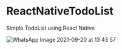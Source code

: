 # ReactNativeTodoList

Simple TodoList using React Native

![WhatsApp Image 2021-09-20 at 13 43 57](https://user-images.githubusercontent.com/72552640/133997499-9163e2a0-eca7-4fc3-b50e-261815d6dc4a.jpeg)
